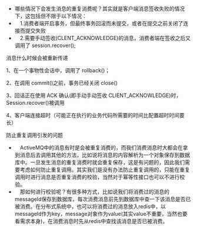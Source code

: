
- 哪些情况下会发生消息的重复消费呢？其实就是客户端消息签收失败的情况下，这包括但不限于以下情况：
-  1.消费者端开启事务，但最终事务回滚而未提交，或者在提交之前关闭了连接而提交失败
-  2.需要手动签收(CLENT_ACKNOWLEDGE)的消息，消费者端在签收之后又调用了 session.recover();


消息什么时候会被重新传递

1、在一个事物性会话中，调用了 rollback()；

2、在调用 commit()之前，事务已经关闭 close()

3、回话正在使用 ACK 确认(即手动手动签收 CLIENT_ACKNOWLEDGE)时，Session.recover()被调用

4、客户端连接超时（可能正在执行的业务代码所需要的时间比配置超时时间要长）


防止重复调用引发的问题
-  ActiveMQ中的消息有时是会被重复消费的，而我们消费消息时大都会在拿到消息后去调用其他的方法，比如说将消息的内容解析为一个对象保存到数据库中。一旦发生消息的重复消费时就会重复保存，这是有问题的，因此我们需要考虑如何防止重复调用。其实我们是没有办法防止重复调用的，只能在重复调用时进行消息是否重复消费的校验，当然对于幂等性接口也可以不进行校验。
-  那如何进行校验呢？有很多种方式，比如说我们将消费过的消息的messageId保存到数据库，每次消费消息前先到数据库中查一下该消息是否已被消费。在分布式系统中，也可以将消费过的消息放入redis中，以messageId作为key，message对象作为value(其实value不重要，当然也要看需求本身)，在消费消息时先从redis中查找该消息是否已被消费。
